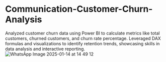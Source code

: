 # Communication-Customer-Churn-Analysis
Analyzed customer churn data using Power BI to calculate metrics like total customers, churned customers, and churn rate percentage. Leveraged DAX formulas and visualizations to identify retention trends, showcasing skills in data analysis and interactive reporting.
![WhatsApp Image 2025-01-14 at 14 49 12](https://github.com/user-attachments/assets/ba3710d6-6b7f-4166-9a3b-1590dedbb446)
